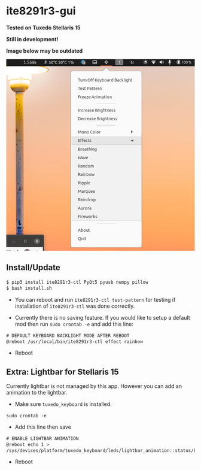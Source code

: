 # ite8291r3-gui

**Tested on Tuxedo Stellaris 15**

**Still in development!**

**Image below may be outdated**

![](imgs/ss.png)

## Install/Update

```bash
$ pip3 install ite8291r3-ctl PyQt5 pyusb numpy pillow
$ bash install.sh
```

- You can reboot and run `ite8291r3-ctl test-pattern` for testing if installation of `ite8291r3-ctl` was done correctly.

- Currently there is no saving feature. If you would like to setup a default mod then run `sudo crontab -e`  and add this line:

```
# DEFAULT KEYBOARD BACKLIGHT MODE AFTER REBOOT
@reboot /usr/local/bin/ite8291r3-ctl effect rainbow
```

- Reboot



## Extra: Lightbar for Stellaris 15

Currently lightbar is not managed by this app. However you can add an animation to the lightbar.

- Make sure `tuxedo_keyboard` is installed.

```
sudo crontab -e
```

- Add this line then save

```
# ENABLE LIGHTBAR ANIMATION
@reboot echo 1 > /sys/devices/platform/tuxedo_keyboard/leds/lightbar_animation::status/brightness
```

- Reboot
